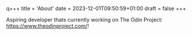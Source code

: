 q+++
title = 'About'
date = 2023-12-01T09:50:59+01:00
draft = false
+++

Aspiring developer thats currently working on The Odin Project: https://www.theodinproject.com/!
